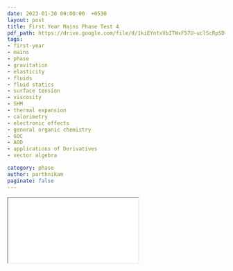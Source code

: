 ```yaml
---
date: 2023-01-30 00:00:00  +0530
layout: post
title: First Year Mains Phase Test 4
pdf_path: https://drive.google.com/file/d/1kiEYntxVbITWxF57U-uclScRpSD-n1-b/preview?usp=drive_link
tags: 
- first-year
- mains
- phase
- gravitation
- elasticity
- fluids
- fluid statics
- surface tension
- viscosity
- SHM
- thermal expansion
- calorimetry
- electronic effects
- general organic chemistry
- GOC
- AOD
- applications of Derivatives
- vector algebra

category: phase
author: parthnikam
paginate: false
---
```


<iframe class="embed-pdf" src="{{ page.pdf_path }}#toolbar=0" seamless="seamless" scrolling="no" style="overflow:hidden"></iframe>
